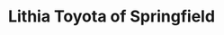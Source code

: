 ---
title: "Lithia Toyota of Springfield"
url: /springfield/lithia-toyota-of-springfield/
shop: Autohaus
---